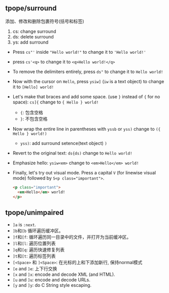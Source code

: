 ## tpope/surround

添加、修改和删除包裹符号(括号和标签)

1. cs: change surround
2. ds: delete surround
3. ys: add surround



- Press `cs"'` inside `"Hello world!"` to change it to `'Hello world!'`
- press `cs'<q>` to change it to `<q>Hello world!</q>`
- To remove the delimiters entirely, press `ds"` to change it to `Hello world!`
- Now with the cursor on `Hello`, press `ysiw]` (`iw` is a text object) to change it to `[Hello] world!`
- Let's make that braces and add some space. (use `}` instead of `{` for no space): `cs]{` change to `{ Hello } world!`
  - `{`: 包含空格
  - `}`: 不包含空格
- Now wrap the entire line in parentheses with `yssb` or `yss)` change to `({ Hello } world!)`
  - `yss)`: add surround setence(text object) `)`
- Revert to the original text: `ds{ds)` change to `Hello world!`
- Emphasize hello: `ysiw<em>` change to `<em>Hello</em> world!`
- Finally, let's try out visual mode. Press a capital `V` (for linewise visual mode) followed by `S<p class="important">`.

	```html
	<p class="important">
	  <em>Hello</em> world!
	</p>
	```




## tpope/unimpaired

- `]a` is `:next`.
- `]b`和`[b` 循环遍历缓冲区。
- `]f`和`[f`: 循环遍历同一目录中的文件，并打开为当前缓冲区。
- `]l`和`[l`: 遍历位置列表
- `]q`和`[q`: 遍历快速修复列表
- `]t`和`[t`: 遍历标签列表
- `[<Space>` 和 `]<Space>`: 在光标的上和下添加新行, 保持normal模式
- `[e` and `]e`: 上下行交换
- `[x` and `]x`: encode and decode XML (and HTML). 
- `[u` and `]u`: encode and decode URLs. 
- `[y` and `]y`: do C String style escaping.














